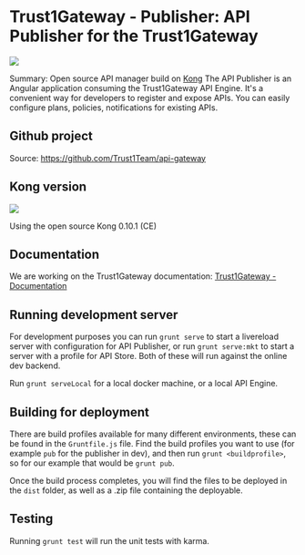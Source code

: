 Trust1Gateway - Publisher: API Publisher for the Trust1Gateway
==============================================================
[![][t1g-logo]][Trust1Gateway-url]

Summary: Open source API manager build on [Kong](https://getkong.org/)
The API Publisher is an Angular application consuming the Trust1Gateway API Engine.
It's a convenient way for developers to register and expose APIs. You can easily configure
plans, policies, notifications for existing APIs.

Github project
--------------
Source: <https://github.com/Trust1Team/api-gateway>

Kong version
------------

![][kong-logo]

Using the open source Kong 0.10.1 (CE)

Documentation
-------------
We are working on the Trust1Gateway documentation:
[Trust1Gateway - Documentation](https://www.gitbook.com/book/t1t/trust1gateway-marketplace-guide/details)


## Running development server

For development purposes you can run `grunt serve` to start a livereload server with configuration for API Publisher, or run `grunt serve:mkt` to start a server with a profile for API Store.
Both of these will run against the online dev backend.

Run `grunt serveLocal` for a local docker machine, or a local API Engine.


## Building for deployment

There are build profiles available for many different environments, these can be found in the `Gruntfile.js` file.
Find the build profiles you want to use (for example `pub` for the publisher in dev), and then run `grunt <buildprofile>`, so for our example that would be `grunt pub`.

Once the build process completes, you will find the files to be deployed in the `dist` folder, as well as a .zip file containing the deployable.


## Testing

Running `grunt test` will run the unit tests with karma.



[Trust1Team-url]: https://trust1team.com
[Trust1Gateway-url]: https://www.trust1gateway.com
[Github-T1G]: https://github.com/Trust1Team/api-gateway
[t1t-logo]: http://imgur.com/lukAaxx.png
[t1c-logo]: http://i.imgur.com/We0DIvj.png
[t1g-logo]: https://i.imgur.com/zsGZaoC.png
[t1g-documentation]: https://www.gitbook.com/book/t1t/trust1gateway-marketplace-guide/details
[kong-logo]: https://i.imgur.com/ykM19BJ.png
[kong-uri]: https://getkong.org/



